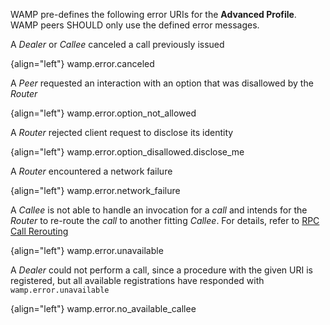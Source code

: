 WAMP pre-defines the following error URIs for the **Advanced Profile**. WAMP peers SHOULD only use the defined error messages.

A *Dealer* or *Callee* canceled a call previously issued

{align="left"}
        wamp.error.canceled

A *Peer* requested an interaction with an option that was disallowed by the *Router*

{align="left"}
        wamp.error.option_not_allowed

A *Router* rejected client request to disclose its identity

{align="left"}
        wamp.error.option_disallowed.disclose_me

A *Router* encountered a network failure

{align="left"}
        wamp.error.network_failure

A *Callee* is not able to handle an invocation for a *call* and intends for the *Router* to re-route the *call* to another fitting *Callee*. For details, refer to [RPC Call Rerouting](ap_rpc_call_rerouting.md)

{align="left"}
        wamp.error.unavailable

A *Dealer* could not perform a call, since a procedure with the given URI is registered, but all available registrations have responded with `wamp.error.unavailable`

{align="left"}
        wamp.error.no_available_callee
